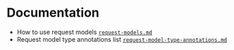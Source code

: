 # Documentation

* How to use request models [`request-models.md`](request-models.md)
* Request model type annotations list [`request-model-type-annotations.md`](request-model-type-annotations.md)
